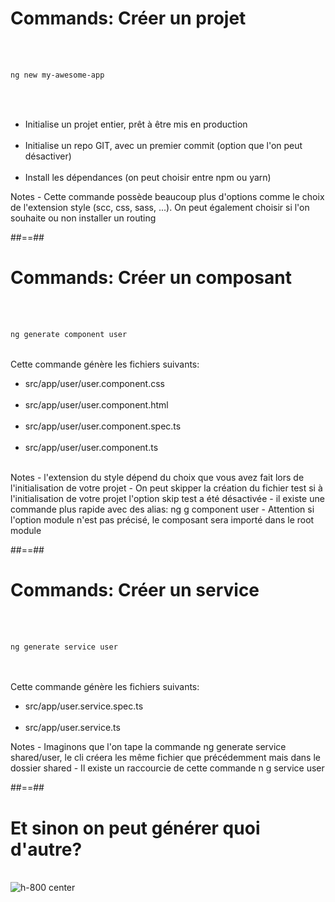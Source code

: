 <!-- .slide: class="sfeir-basic-slide with-code" -->
# Commands: Créer un projet
<br><br>
```sh
ng new my-awesome-app
```
<!-- .element: class="big-code" -->
<br><br>
<ul>
    <li>Initialise un projet entier, prêt à être mis en production</li><br>
    <li>Initialise un repo GIT, avec un premier commit (option que l'on peut désactiver)</li><br>
    <li>Install les dépendances (on peut choisir entre npm ou yarn)</li>
</ul>
Notes
- Cette commande possède beaucoup plus d'options comme le choix de l'extension style (scc, css, sass, ...). On peut également choisir si l'on souhaite ou non installer un routing

##==##

<!-- .slide: class="sfeir-basic-slide with-code" -->
# Commands: Créer un composant
<br><br>
```sh
ng generate component user
```
<!-- .element: class="big-code" -->
<br>
Cette commande génère les fichiers suivants:<br>
<ul>
    <li>src/app/user/user.component.css</li><br>
    <li>src/app/user/user.component.html</li><br>
    <li>src/app/user/user.component.spec.ts</li><br>
    <li>src/app/user/user.component.ts</li><br>
</ul>
Notes
- l'extension du style dépend du choix que vous avez fait lors de l'initialisation de votre projet
- On peut skipper la création du fichier test si à l'initialisation de votre projet l'option skip test a été désactivée
- il existe une commande plus rapide avec des alias: ng g component user
- Attention si l'option module n'est pas précisé, le composant sera importé dans le root module

##==##

<!-- .slide: class="sfeir-basic-slide with-code" -->
# Commands: Créer un service
<br><br>
```sh
ng generate service user
```
<!-- .element: class="big-code" -->
<br><br>
Cette commande génère les fichiers suivants:<br>
<ul>
    <li>src/app/user.service.spec.ts</li><br>
    <li>src/app/user.service.ts</li>
</ul>
Notes
- Imaginons que l'on tape la commande ng generate service shared/user, le cli créera les même fichier que précédemment mais dans le dossier shared
- Il existe un raccourcie de cette commande n g service user

##==##

<!-- .slide: class="sfeir-basic-slide" -->
# Et sinon on peut générer quoi d'autre?
<br>
<img alt="h-800 center" src="assets/images/school/cli/generate_helper.png" />



